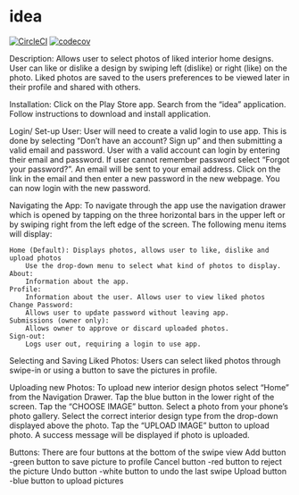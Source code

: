 # idea
[![CircleCI](https://circleci.com/gh/kyleo83/idea.svg?style=svg)](https://circleci.com/gh/kyleo83/idea)
[![codecov](https://codecov.io/gh/kyleo83/idea/branch/master/graph/badge.svg)](https://codecov.io/gh/kyleo83/idea)



Description:
	Allows user to select photos of liked interior home designs. User can like or dislike a design by swiping left (dislike) or  right (like) on the photo. Liked photos are saved to the users preferences to be viewed later in their profile and shared with others.

Installation:
	Click on the Play Store app. Search from the “idea” application. Follow instructions to download and install application.

Login/ Set-up User:
	User will need to create a valid login to use app. This is done by selecting “Don’t have an account? Sign up” and then submitting a valid email and password.
	User with a valid account can login by entering their email and password.
	If user cannot remember password select “Forgot your password?”. An email will be sent to your email address. Click on the link         in the email and then enter a new password in the new webpage. You can now login with the new password.

Navigating the App:
	To navigate through the app use the navigation drawer which is opened by tapping on the three horizontal bars in the upper left or by swiping right from the left edge of the screen. The following menu items will display:
	
	Home (Default): Displays photos, allows user to like, dislike and upload photos
		Use the drop-down menu to select what kind of photos to display.
	About: 
		Information about the app.
	Profile: 
		Information about the user. Allows user to view liked photos
	Change Password:
		Allows user to update password without leaving app.
	Submissions (owner only): 
		Allows owner to approve or discard uploaded photos.
	Sign-out: 
		Logs user out, requiring a login to use app.

Selecting and Saving Liked Photos:
   Users can select liked photos through swipe-in or using a button to save the pictures in
    profile.

Uploading new Photos:
	To upload new interior design photos select “Home” from the Navigation Drawer.  Tap the blue button in the lower right of the screen. Tap the “CHOOSE IMAGE” button. Select a photo from your phone’s photo gallery. Select the correct interior design type from the drop-down displayed above the photo. Tap the “UPLOAD IMAGE” button to upload photo. A success message will be displayed if photo is uploaded.

Buttons: 
	There are four buttons at the bottom of the swipe view
   	Add button     -green button to save picture to profile
 	   Cancel button  -red button to reject the picture 
 		Undo button    -white button to undo the last swipe
  		Upload button  -blue button to upload pictures 
